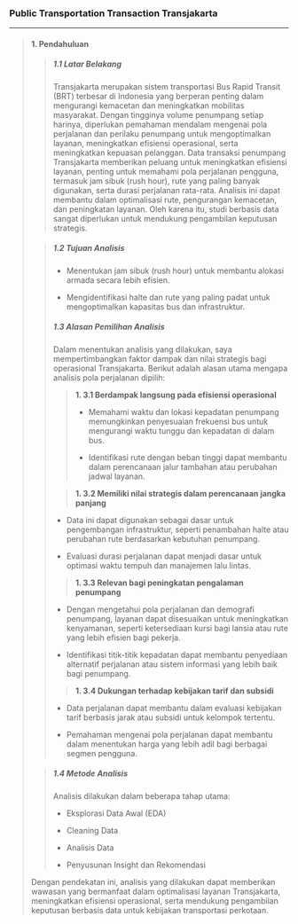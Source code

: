 ### Public Transportation Transaction Transjakarta
---
> #### 1. Pendahuluan
>> ##### 1.1 Latar Belakang
>> Transjakarta merupakan sistem transportasi Bus Rapid Transit (BRT) terbesar di Indonesia yang berperan penting dalam mengurangi kemacetan dan meningkatkan mobilitas masyarakat. Dengan tingginya volume penumpang setiap harinya, diperlukan pemahaman mendalam mengenai pola perjalanan dan perilaku penumpang untuk mengoptimalkan layanan, meningkatkan efisiensi operasional, serta meningkatkan kepuasan pelanggan.
>> Data transaksi penumpang Transjakarta memberikan peluang untuk meningkatkan efisiensi layanan, penting untuk memahami pola perjalanan pengguna, termasuk jam sibuk (rush hour), rute yang paling banyak digunakan, serta durasi perjalanan rata-rata. Analisis ini dapat membantu dalam optimalisasi rute, pengurangan kemacetan, dan peningkatan layanan. Oleh karena itu, studi berbasis data sangat diperlukan untuk mendukung pengambilan keputusan strategis.
>
>> ##### 1.2 Tujuan Analisis
>> - Menentukan jam sibuk (rush hour) untuk membantu alokasi armada secara lebih efisien.
>>
>> - Mengidentifikasi halte dan rute yang paling padat untuk mengoptimalkan kapasitas bus dan infrastruktur.
>>
>> ##### 1.3 Alasan Pemilihan Analisis
>> Dalam menentukan analisis yang dilakukan, saya mempertimbangkan faktor dampak dan nilai strategis bagi operasional Transjakarta. Berikut adalah alasan utama mengapa analisis pola perjalanan dipilih:
>>
>>> **1. 3.1 Berdampak langsung pada efisiensi operasional**
>>>  - Memahami waktu dan lokasi kepadatan penumpang memungkinkan penyesuaian frekuensi bus untuk mengurangi waktu tunggu dan kepadatan di dalam bus.
>>>
>>>  - Identifikasi rute dengan beban tinggi dapat membantu dalam perencanaan jalur tambahan atau perubahan jadwal layanan.
>>
>>> **1. 3.2 Memiliki nilai strategis dalam perencanaan jangka panjang**
>>  - Data ini dapat digunakan sebagai dasar untuk pengembangan infrastruktur, seperti penambahan halte atau perubahan rute berdasarkan kebutuhan penumpang.
>>
>>  - Evaluasi durasi perjalanan dapat menjadi dasar untuk optimasi waktu tempuh dan manajemen lalu lintas.
>>
>>> **1. 3.3 Relevan bagi peningkatan pengalaman penumpang**
>>  - Dengan mengetahui pola perjalanan dan demografi penumpang, layanan dapat disesuaikan untuk meningkatkan kenyamanan, seperti ketersediaan kursi bagi lansia atau rute yang lebih efisien bagi pekerja.
>>
>>  - Identifikasi titik-titik kepadatan dapat membantu penyediaan alternatif perjalanan atau sistem informasi yang lebih baik bagi penumpang.
>>
>>> **1. 3.4 Dukungan terhadap kebijakan tarif dan subsidi**
>>  - Data perjalanan dapat membantu dalam evaluasi kebijakan tarif berbasis jarak atau subsidi untuk kelompok tertentu.
>>
>>  - Pemahaman mengenai pola perjalanan dapat membantu dalam menentukan harga yang lebih adil bagi berbagai segmen pengguna.
>
>> ##### 1.4 Metode Analisis
>> Analisis dilakukan dalam beberapa tahap utama:
>> - Eksplorasi Data Awal (EDA)
>>
>> - Cleaning Data
>>
>> - Analisis Data
>>
>> - Penyusunan Insight dan Rekomendasi
>
> Dengan pendekatan ini, analisis yang dilakukan dapat memberikan wawasan yang bermanfaat dalam optimalisasi layanan Transjakarta, meningkatkan efisiensi operasional, serta mendukung pengambilan keputusan berbasis data untuk kebijakan transportasi perkotaan.
